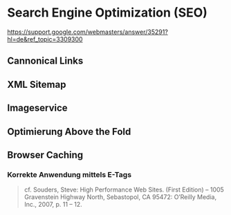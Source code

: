 # Search Engine Optimization (SEO)
https://support.google.com/webmasters/answer/35291?hl=de&ref_topic=3309300




## Cannonical Links

## XML Sitemap

## Imageservice

## Optimierung Above the Fold

## Browser Caching

### Korrekte Anwendung mittels E-Tags


> cf. Souders, Steve: High Performance Web Sites. (First Edition) – 1005 Gravenstein Highway North, Sebastopol, CA 95472: O’Reilly Media, Inc., 2007, p. 11 – 12.